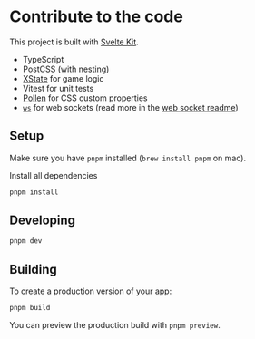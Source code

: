 # Contribute to the code

This project is built with [Svelte Kit](https://kit.svelte.dev).

- TypeScript
- PostCSS (with [nesting](https://github.com/csstools/postcss-plugins/tree/main/plugins/postcss-nesting))
- [XState](https://xstate.js.org) for game logic
- Vitest for unit tests
- [Pollen](https://www.pollen.style) for CSS custom properties
- [`ws`](https://www.npmjs.com/package/ws) for web sockets (read more in the [web socket readme](./webapp/src/lib/server/web-socket/README.md))

## Setup

Make sure you have `pnpm` installed (`brew install pnpm` on mac).

Install all dependencies

```bash
pnpm install
```

## Developing

```bash
pnpm dev
```

## Building

To create a production version of your app:

```bash
pnpm build
```

You can preview the production build with `pnpm preview`.
